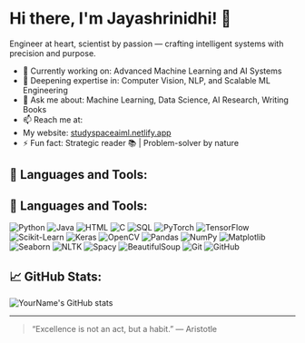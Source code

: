# Hi there, I'm Jayashrinidhi! 👋

Engineer at heart, scientist by passion — crafting intelligent systems with precision and purpose.

- 🔭 Currently working on: Advanced Machine Learning and AI Systems
- 🌱 Deepening expertise in: Computer Vision, NLP, and Scalable ML Engineering
- 💬 Ask me about: Machine Learning, Data Science, AI Research, Writing Books
- 📫 Reach me at:
- My website: [studyspaceaiml.netlify.app](https://studyspaceaiml.netlify.app/)
- ⚡ Fun fact: Strategic reader 📚 | Problem-solver by nature

## 🚀 Languages and Tools:
## 🚀 Languages and Tools:

![Python](https://img.shields.io/badge/Python-3776AB?style=for-the-badge&logo=python&logoColor=white)
![Java](https://img.shields.io/badge/Java-007396?style=for-the-badge&logo=java&logoColor=white)
![HTML](https://img.shields.io/badge/Java-007396?style=for-the-badge&logo=html&logoColor=white)
![C](https://img.shields.io/badge/C-00599C?style=for-the-badge&logo=c&logoColor=white)
![SQL](https://img.shields.io/badge/SQL-4479A1?style=for-the-badge&logo=postgresql&logoColor=white)
![PyTorch](https://img.shields.io/badge/PyTorch-EE4C2C?style=for-the-badge&logo=pytorch&logoColor=white)
![TensorFlow](https://img.shields.io/badge/TensorFlow-FF6F00?style=for-the-badge&logo=tensorflow&logoColor=white)
![Scikit-Learn](https://img.shields.io/badge/Scikit_Learn-F7931E?style=for-the-badge&logo=scikit-learn&logoColor=white)
![Keras](https://img.shields.io/badge/Keras-D00000?style=for-the-badge&logo=keras&logoColor=white)
![OpenCV](https://img.shields.io/badge/OpenCV-5C3EE8?style=for-the-badge&logo=opencv&logoColor=white)
![Pandas](https://img.shields.io/badge/Pandas-150458?style=for-the-badge&logo=pandas&logoColor=white)
![NumPy](https://img.shields.io/badge/NumPy-013243?style=for-the-badge&logo=numpy&logoColor=white)
![Matplotlib](https://img.shields.io/badge/Matplotlib-11557C?style=for-the-badge&logo=matplotlib&logoColor=white)
![Seaborn](https://img.shields.io/badge/Seaborn-3D3D3D?style=for-the-badge&logo=seaborn&logoColor=white)
![NLTK](https://img.shields.io/badge/NLTK-05122A?style=for-the-badge&logo=python&logoColor=white)
![Spacy](https://img.shields.io/badge/SpaCy-09A3D5?style=for-the-badge&logo=spacy&logoColor=white)
![BeautifulSoup](https://img.shields.io/badge/BeautifulSoup-4B8BBE?style=for-the-badge&logo=python&logoColor=white)
![Git](https://img.shields.io/badge/Git-F05032?style=for-the-badge&logo=git&logoColor=white)
![GitHub](https://img.shields.io/badge/GitHub-181717?style=for-the-badge&logo=github&logoColor=white)

## 📈 GitHub Stats:
![YourName's GitHub stats](https://github-readme-stats.vercel.app/api?username=Jay-Vijay&show_icons=true&theme=tokyonight)

---
> “Excellence is not an act, but a habit.” — Aristotle


<!--
**Jay-Vijay/Jay-Vijay** is a ✨ _special_ ✨ repository because its `README.md` (this file) appears on your GitHub profile.

Here are some ideas to get you started:

- 🔭 I’m currently working on ...
- 🌱 I’m currently learning ...
- 👯 I’m looking to collaborate on ...
- 🤔 I’m looking for help with ...
- 💬 Ask me about ...
- 📫 How to reach me: ...
- 😄 Pronouns: ...
- ⚡ Fun fact: ...
-->
